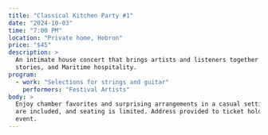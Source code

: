 ```yaml
---
title: "Classical Kitchen Party #1"
date: "2024-10-03"
time: "7:00 PM"
location: "Private home, Hebron"
price: "$45"
description: >
  An intimate house concert that brings artists and listeners together over music,
  stories, and Maritime hospitality.
program:
  - work: "Selections for strings and guitar"
    performers: "Festival Artists"
body: >
  Enjoy chamber favorites and surprising arrangements in a casual setting. Refreshments
  are included, and seating is limited. Address provided to ticket holders prior to the
  event.
---
```

